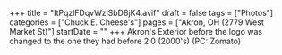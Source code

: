 +++
title = "ItPqzlFDqvWzlSbD8jK4.avif"
draft = false
tags = ["Photos"]
categories = ["Chuck E. Cheese's"]
pages = ["Akron, OH (2779 West Market St)"]
startDate = ""
+++
Akron's Exterior before the logo was changed to the one they had before 2.0 (2000's) (PC: Zomato)
